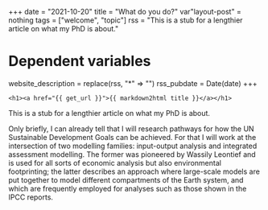 +++
date = "2021-10-20"
title = "What do you do?"
var"layout-post" = nothing
tags = ["welcome", "topic"]
rss = "This is a stub for a lengthier article on what my PhD is about."

# Dependent variables
website_description = replace(rss, "*" => "")
rss_pubdate = Date(date)
+++

~~~
<h1><a href="{{ get_url }}">{{ markdown2html title }}</a></h1>
~~~

This is a stub for a lengthier article on what my PhD is about.

Only briefly, I can already tell that I will research pathways for how the UN Sustainable Development Goals can be achieved. For that I will work at the intersection of two modelling families: input-output analysis and integrated assessment modelling. The former was pioneered by Wassily Leontief and is used for all sorts of economic analysis but also environmental footprinting; the latter describes an approach where large-scale models are put together to model different compartments of the Earth system, and which are frequently employed for analyses such as those shown in the IPCC reports.